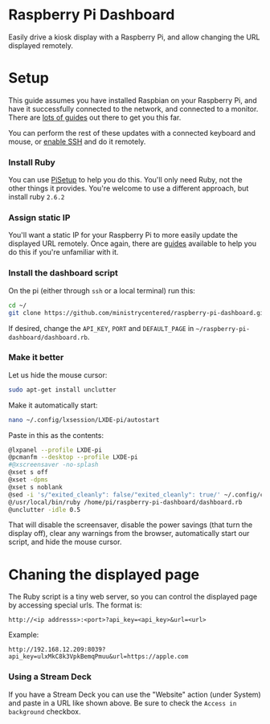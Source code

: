 # Raspberry Pi Dashboard

Easily drive a kiosk display with a Raspberry Pi, and allow changing the URL displayed remotely.

# Setup

This guide assumes you have installed Raspbian on your Raspberry Pi, and have it successfully connected to the network, and connected to a monitor. There are [lots of guides](https://www.google.com/search?q=Raspberry+Pi+Noobs+Setup) out there to get you this far.

You can perform the rest of these updates with a connected keyboard and mouse, or [enable SSH](https://www.raspberrypi.org/forums/viewtopic.php?t=210137) and do it remotely.

### Install Ruby
You can use [PiSetup](https://github.com/mcfadden/PiSetup) to help you do this. You'll only need Ruby, not the other things it provides. You're welcome to use a different approach, but install ruby `2.6.2`

### Assign static IP
You'll want a static IP for your Raspberry Pi to more easily update the displayed URL remotely. Once again, there are [guides](http://www.avoiderrors.com/assign-static-ip-raspberry-pi) available to help you do this if you're unfamiliar with it.

### Install the dashboard script
On the pi (either through `ssh` or a local terminal) run this:

```bash
cd ~/
git clone https://github.com/ministrycentered/raspberry-pi-dashboard.git
```

If desired, change the `API_KEY`, `PORT` and `DEFAULT_PAGE` in `~/raspberry-pi-dashboard/dashboard.rb`.

### Make it better

Let us hide the mouse cursor:

```bash
sudo apt-get install unclutter
```

Make it automatically start:

```bash
nano ~/.config/lxsession/LXDE-pi/autostart
```

Paste in this as the contents:

```bash
@lxpanel --profile LXDE-pi
@pcmanfm --desktop --profile LXDE-pi
#@xscreensaver -no-splash
@xset s off
@xset -dpms
@xset s noblank
@sed -i 's/"exited_cleanly": false/"exited_cleanly": true/' ~/.config/chromium/Default/Preferences
@/usr/local/bin/ruby /home/pi/raspberry-pi-dashboard/dashboard.rb
@unclutter -idle 0.5
```

That will disable the screensaver, disable the power savings (that turn the display off), clear any warnings from the browser, automatically start our script, and hide the mouse cursor.


# Chaning the displayed page

The Ruby script is a tiny web server, so you can control the displayed page by accessing special urls. The format is:

```http://<ip addresss>:<port>?api_key=<api_key>&url=<url>```

Example:

```http://192.168.12.209:8039?api_key=ulxMkC8k3VpkBemqPmuu&url=https://apple.com```

### Using a Stream Deck

If you have a Stream Deck you can use the "Website" action (under System) and paste in a URL like shown above. Be sure to check the `Access in background` checkbox.
